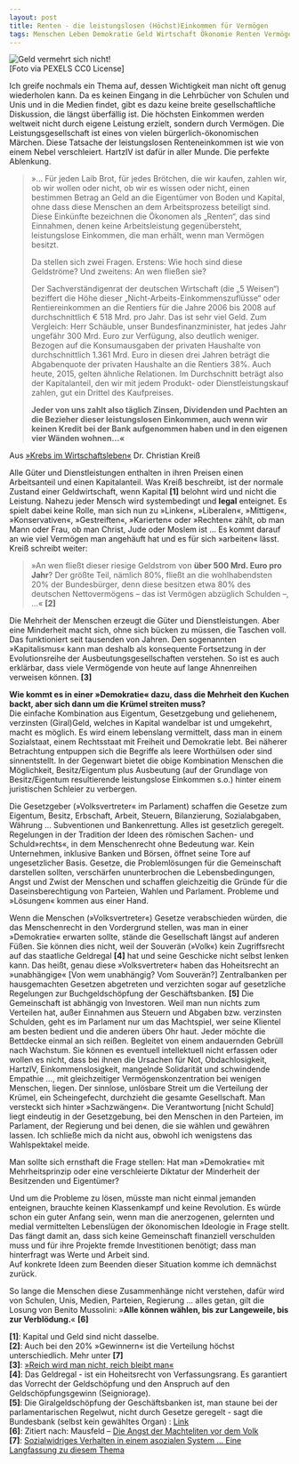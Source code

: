 ```yaml
---
layout: post
title: Renten - die leistungslosen (Höchst)Einkommen für Vermögen
tags: Menschen Leben Demokratie Geld Wirtschaft Ökonomie Renten Vermögen Parteien HartzIV
---
```


![Geld vermehrt sich nicht!](https://denkstaette.github.io/assets/img/renten.jpg)   
[Foto via PEXELS CC0 License]

Ich greife nochmals ein Thema auf, dessen Wichtigkeit man nicht oft genug wiederholen kann. Da es keinen Eingang in die Lehrbücher von Schulen und Unis und in die Medien findet, gibt es dazu keine breite gesellschaftliche Diskussion, die längst überfällig ist. Die höchsten Einkommen werden weltweit nicht durch eigene Leistung erzielt, sondern durch Vermögen. Die Leistungsgesellschaft ist eines von vielen bürgerlich-ökonomischen Märchen. Diese Tatsache der leistungslosen Renteneinkommen ist wie von einem Nebel verschleiert. HartzIV ist dafür in aller Munde. Die perfekte Ablenkung.<!--more-->

>»… Für jeden Laib Brot, für jedes Brötchen, die wir kaufen, zahlen wir, ob wir wollen oder nicht, ob wir es wissen oder nicht, einen bestimmen Betrag an Geld an die Eigentümer von Boden und Kapital, ohne dass diese Menschen an dem Arbeitsprozess beteiligt sind. Diese Einkünfte bezeichnen die Ökonomen als „Renten“, das sind Einnahmen, denen keine Arbeitsleistung gegenübersteht, leistungslose Einkommen, die man erhält, wenn man Vermögen besitzt.
>
>Da stellen sich zwei Fragen. Erstens: Wie hoch sind diese Geldströme? Und zweitens: An wen fließen sie?
>
>Der Sachverständigenrat der deutschen Wirtschaft (die „5 Weisen“) beziffert die Höhe dieser „Nicht-Arbeits-Einkommenszuflüsse“ oder Rentiereinkommen an die Rentiers für die Jahre 2006 bis 2008 auf durchschnittlich € 518 Mrd. pro Jahr. Das ist sehr viel Geld. Zum Vergleich: Herr Schäuble, unser Bundesfinanzminister, hat jedes Jahr ungefähr 300 Mrd. Euro zur Verfügung, also deutlich weniger. Bezogen auf die Konsumausgaben der privaten Haushalte von durchschnittlich 1.361 Mrd. Euro in diesen drei Jahren beträgt die Abgabenquote der privaten Haushalte an die Rentiers 38%. Auch heute, 2015, gelten ähnliche Relationen. Im Durchschnitt beträgt also der Kapitalanteil, den wir mit jedem Produkt- oder Dienstleistungskauf zahlen, gut ein Drittel des Kaufpreises.
>
>**Jeder von uns zahlt also täglich Zinsen, Dividenden und Pachten an die Bezieher dieser leistungslosen Einkommen, auch wenn wir keinen Kredit bei der Bank aufgenommen haben und in den eigenen vier Wänden wohnen…«**

Aus [»Krebs im Wirtschaftsleben«](http://menschengerechtewirtschaft.de/krebs-im-wirtschaftsleben) Dr. Christian Kreiß 

Alle Güter und Dienstleistungen enthalten in ihren Preisen einen Arbeitsanteil und einen Kapitalanteil. Was Kreiß beschreibt, ist der normale Zustand einer Geldwirtschaft, wenn Kapital **[1]** belohnt wird und nicht die Leistung. Nahezu jeder Mensch wird systembedingt und **legal** enteignet. Es spielt dabei keine Rolle, man sich nun zu »Linken«, »Liberalen«, »Mittigen«, »Konservativen«, »Gestreiften«, »Karierten« oder »Rechten« zählt, ob man Mann oder Frau, ob man Christ, Jude oder Moslem ist ... Es kommt darauf an wie viel Vermögen man angehäuft hat und es für sich »arbeiten« lässt. Kreiß schreibt weiter:
>»An wen fließt dieser riesige Geldstrom von **über 500 Mrd. Euro pro Jahr**? Der größte Teil, nämlich 80%, fließt an die wohlhabendsten 20% der Bundesbürger, denn diese besitzen etwa 80% des deutschen Nettovermögens – das ist Vermögen abzüglich Schulden  –, ...« **[2]**

Die Mehrheit der Menschen erzeugt die Güter und Dienstleistungen. Aber eine Minderheit macht sich, ohne sich bücken zu müssen, die Taschen voll. Das funktioniert seit tausenden von Jahren. Den sogenannten »Kapitalismus« kann man deshalb als konsequente Fortsetzung in der Evolutionsreihe der Ausbeutungsgesellschaften verstehen. So ist es auch erklärbar, dass viele Vermögende von heute auf lange Ahnenreihen verweisen können. **[3]** 

**Wie kommt es in einer »Demokratie« dazu, dass die Mehrheit den Kuchen backt, aber sich dann um die Krümel streiten muss?**   
Die einfache Kombination aus Eigentum, Gesetzgebung und geliehenem, verzinsten (Giral)Geld, welches in Kapital wandelbar ist und umgekehrt, macht es möglich. 
Es wird einem lebenslang vermittelt, dass man in einem Sozialstaat, einem Rechtsstaat mit Freiheit und Demokratie lebt. Bei näherer Betrachtung entpuppen sich die Begriffe als leere Worthülsen oder sind sinnentstellt. In der Gegenwart bietet die obige Kombination Menschen die Möglichkeit, Besitz/Eigentum plus Ausbeutung (auf der Grundlage von Besitz/Eigentum resultierende leistungslose Einkommen s.o.) hinter einem juristischen Schleier zu verbergen. 

Die Gesetzgeber (»Volksvertreter« im Parlament) schaffen die Gesetze zum Eigentum, Besitz, Erbschaft, Arbeit, Steuern, Bilanzierung, Sozialabgaben, Währung … Subventionen und Bankenrettung. Alles ist gesetzlich geregelt. Regelungen in der Tradition der Ideen des römischen Sachen- und Schuld»rechts«, in dem Menschenrecht ohne Bedeutung war. Kein Unternehmen, inklusive Banken und Börsen, öffnet seine Tore auf ungesetzlicher Basis. Gesetze, die Problemlösungen für die Gemeinschaft darstellen sollten, verschärfen ununterbrochen die Lebensbedingungen, Angst und Zwist der Menschen und schaffen gleichzeitig die Gründe für die Daseinsberechtigung von Parteien, Wahlen und Parlament. Probleme und »Lösungen« kommen aus einer Hand.

Wenn die Menschen (»Volksvertreter«) Gesetze verabschieden würden, die das Menschenrecht in den Vordergrund stellen, was man in einer »Demokratie« erwarten sollte, stände die Gesellschaft längst auf anderen Füßen. Sie können dies nicht, weil der Souverän (»Volk«) kein Zugriffsrecht auf das staatliche Geldregal **[4]** hat und seine Geschicke nicht selbst lenken kann. Das heißt, genau diese »Volksvertreter« haben das Hoheitsrecht an »unabhängige« [Von wem unabhängig? Vom Souverän?] Zentralbanken per hausgemachten Gesetzen abgetreten und verzichten sogar auf gesetzliche Regelungen zur Buchgeldschöpfung der Geschäftsbanken. **[5]**
Die Gemeinschaft ist abhängig von Investoren. Weil man nun nichts zum Verteilen hat, außer Einnahmen aus Steuern und Abgaben bzw. verzinsten Schulden, geht es im Parlament nur um das Machtspiel, wer seine Klientel am besten bedient und die anderen übers Ohr haut. Jeder möchte die Bettdecke einmal an sich reißen. Begleitet von einem andauernden Gebrüll nach Wachstum. Sie können es eventuell intellektuell nicht erfassen oder wollen es nicht, dass bei ihnen die Ursachen für Not, Obdachlosigkeit, HartzIV, Einkommenslosigkeit, mangelnde Solidarität und schwindende Empathie …, mit gleichzeitiger Vermögenskonzentration bei wenigen Menschen, liegen. Der sinnlose, unlösbare Streit um die Verteilung der Krümel, ein Scheingefecht, durchzieht die gesamte Gesellschaft. Man versteckt sich hinter »Sachzwängen«.
Die Verantwortung [nicht Schuld] liegt eindeutig in der Gesetzgebung, bei den Menschen in den Parteien, im Parlament, der Regierung und bei denen, die sie wählen und gewähren lassen. Ich schließe mich da nicht aus, obwohl ich wenigstens das Wahlspektakel meide.

Man sollte sich ernsthaft die Frage stellen: Hat man »Demokratie« mit Mehrheitsprinzip oder eine verschleierte Diktatur der Minderheit der Besitzenden und Eigentümer? 

Und um die Probleme zu lösen, müsste man nicht einmal jemanden enteignen, brauchte keinen Klassenkampf und keine Revolution. Es würde schon ein guter Anfang sein, wenn man die anerzogenen, gelernten und medial vermittelten Lebenslügen der ökonomischen Ideologie in Frage stellt. Das fängt damit an, dass sich keine Gemeinschaft finanziell verschulden muss und für ihre Projekte fremde Investitionen benötigt; dass man hinterfragt was Werte und Arbeit sind.  
Auf konkrete Ideen zum Beenden dieser Situation komme ich demnächst zurück.

So lange die Menschen diese Zusammenhänge nicht verstehen, dafür wird von Schulen, Unis, Medien, Parteien, Regierung … alles getan, gilt die Losung von Benito Mussolini: »**Alle können wählen, bis zur Langeweile, bis zur Verblödung.**« **[6]** 



**[1]**: Kapital und Geld sind nicht dasselbe.  
**[2]**: Auch bei den 20% »Gewinnern« ist die Verteilung höchst unterschiedlich. Mehr unter **[7]**  
**[3]**: [»Reich wird man nicht, reich bleibt man«](https://denkstaette.github.io/2016/12/07/reich-bleibt-man/)  
**[4]**: Das Geldregal - ist ein Hoheitsrecht von Verfassungsrang. Es garantiert das Vorrecht der Geldschöpfung und den Anspruch auf den Geldschöpfungsgewinn (Seigniorage).  
**[5]**: Die Giralgeldschöpfung der Geschäftsbanken ist, man staune bei der parlamentarischen Regelwut, nicht durch Gesetze geregelt - sagt die Bundesbank (selbst kein gewähltes Organ) : [Link](http://www.bundesbank.de/Redaktion/DE/FAQ_Listen/faq_zum_thema_geldschoepfung.html?docId=175746#175746 "Bundesbank")  
**[6]**: Zitiert nach: Mausfeld – [Die Angst der Machteliten vor dem Volk](https://www.uni-kiel.de/psychologie/mausfeld/pubs/Mausfeld_Die_Angst_der_Machteliten_vor_dem_Volk.pdf)  
**[7]**: [Sozialwidriges Verhalten in einem asozialen System ... Eine Langfassung zu diesem Thema]( https://denkstaette.github.io/2016/09/22/asoziales-system/ "Sozialwidriges Verhalten in einem asozialen System ...")
